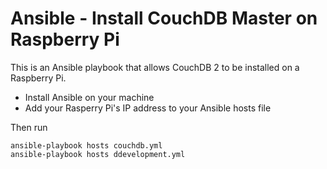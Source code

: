 # Ansible - Install CouchDB Master on Raspberry Pi

This is an Ansible playbook that allows CouchDB 2 to be installed on a Raspberry Pi.

* Install Ansible on your machine
* Add your Rasperry Pi's IP address to your Ansible hosts file

Then run 

    ansible-playbook hosts couchdb.yml 
    ansible-playbook hosts ddevelopment.yml	